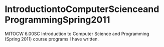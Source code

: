 # IntroductiontoComputerScienceandProgrammingSpring2011
MITOCW 6.00SC Introduction to Computer Science and Programming (Spring 2011)  course programs I have written.

